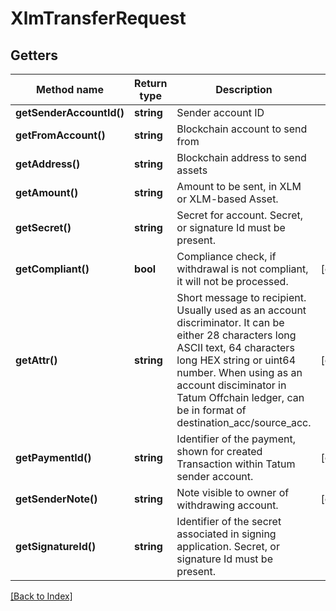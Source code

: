 # XlmTransferRequest

## Getters

Method name | Return type | Description | Notes
------------ | ------------- | ------------- | -------------
**getSenderAccountId()** | **string** | Sender account ID |
**getFromAccount()** | **string** | Blockchain account to send from |
**getAddress()** | **string** | Blockchain address to send assets |
**getAmount()** | **string** | Amount to be sent, in XLM or XLM-based Asset. |
**getSecret()** | **string** | Secret for account. Secret, or signature Id must be present. |
**getCompliant()** | **bool** | Compliance check, if withdrawal is not compliant, it will not be processed. | [optional]
**getAttr()** | **string** | Short message to recipient. Usually used as an account discriminator. It can be either 28 characters long ASCII text, 64 characters long HEX string or uint64 number. When using as an account disciminator in Tatum Offchain ledger, can be in format of destination_acc/source_acc. | [optional]
**getPaymentId()** | **string** | Identifier of the payment, shown for created Transaction within Tatum sender account. | [optional]
**getSenderNote()** | **string** | Note visible to owner of withdrawing account. | [optional]
**getSignatureId()** | **string** | Identifier of the secret associated in signing application. Secret, or signature Id must be present. |

[[Back to Index]](../index.md)
